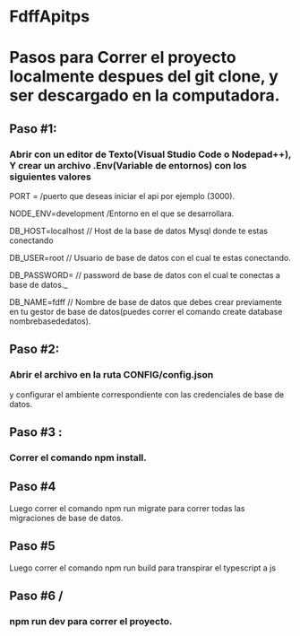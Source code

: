 # FdffApitps

# Pasos para Correr el proyecto localmente despues del git clone, y ser descargado en la computadora.

## Paso #1:
### Abrir con un editor de Texto(Visual Studio Code o Nodepad++), Y crear un archivo .Env(Variable de entornos) con los siguientes valores
PORT = /puerto que deseas iniciar el api por ejemplo (3000).

NODE_ENV=development /Entorno en el que se desarrollara.

DB_HOST=localhost  // Host de la base de datos Mysql donde te estas conectando

DB_USER=root // Usuario de base de datos con el cual te estas conectando.

DB_PASSWORD= // password de base de datos con el cual te conectas a base de datos._

DB_NAME=fdff  // Nombre de base de datos que debes crear previamente en tu gestor de base de datos(puedes correr el comando create database nombrebasededatos).


## Paso #2: 
### Abrir el archivo en la ruta CONFIG/config.json

y configurar el ambiente correspondiente con las credenciales de base de datos.

## Paso #3 :

### Correr el comando npm install.

## Paso #4 
  Luego correr el comando npm run migrate para correr todas las migraciones de base de datos.

## Paso #5
  Luego correr el comando npm run build para transpirar el typescript a js 

## Paso #6 /
### npm run dev para correr el proyecto.  
  


